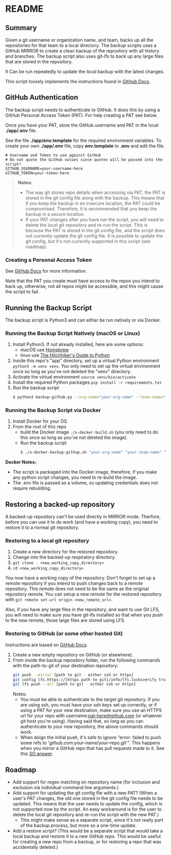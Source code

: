 # README

## Summary

Given a git username or organization name, and team, backs up all the repositories for that team to a local directory. The backup scripts uses a GitHub MIRROR to create a clean backup of the repository with all history and branches. The backup script also uses git-lfs to back up any large files that are stored in the repository.

It Can be run repeatedly to update the local backup with the latest changes.

This script loosely implements the instructions found in [GitHub Docs](https://docs.github.com/en/repositories/creating-and-managing-repositories/duplicating-a-repository#mirroring-a-repository).

## GitHub Authentication

The backup script needs to authenticate to GitHub. It does this by using a GitHub Personal Access Token (PAT). For help creating a PAT see below.

Once you have your PAT, store the GitHub username and PAT in the local **./app/.env** file.

See the file **./app/env.template** for the required environment variables. To create your own **./app/.env** file, copy **env.template** to **.env** and edit the file.

```text
# Username and Token to use against GitHub
# Do not quote the GitHub values since quotes will be passed into the script!
GITHUB_USERNAME=your-username-here
GITHUB_TOKEN=your-token-here
```

> **Notes:** 
> - The way git stores repo details when accessing via PAT, the PAT is stored in the git config file along with the backup. This means that if you keep the backup in an insecure location, the PAT could be compromised. Therefore, it is recommended that you keep the backup in a secure location.
> - If your PAT changes after you have run the script, you will need to delete the local git repository and re-run the script. This is because the PAT is stored in the git config file, and the script does not currently update the git config file. It is possible to update the git config, but it's not currently supported in this script (see roadmap).

### Creating a Personal Access Token

See [GitHub Docs](https://docs.github.com/en/authentication/keeping-your-account-and-data-secure/managing-your-personal-access-tokens) for more information.

Note that the PAT you create must have access to the repos you intend to back up, otherwise, not all repos might be accessible, and this might cause the script to fail.

## Running the Backup Script

The backup script is Python3 and can either be run natively or via Docker.

### Running the Backup Script Natively (macOS or Linux)

1. Install Python3. If not already installed, here are some options:
   - macOS use [Homebrew](https://brew.sh/)
   - linux use [The Hitchhiker's Guide to Python](https://docs.python-guide.org/starting/install3/linux/)
2. Inside this repo's "app" directory, set up a virtual Python environment `python3 -m venv venv`. You only need to set up the virtual environment once so long as you've not deleted the "venv" directory.
3. Activate the virtual environment `source venv/bin/activate`
4. Install the required Python packages `pip install -r requirements.txt`
5. Run the backup script 
   ```bash
   $ python3 backup-github.py --org-name="your-org-name" --team-name="your-team-name" --repos-directory="/full/path/to/your/repos/backup/directory"`
   ```

### Running the Backup Script via Docker

1. Install Docker for your OS.
2. From the root of this repo
   - build the Docker image `./x-docker-build.sh` (you only need to do this once so long as you've not deleted the image).
   - Run the backup script
      ```bash
      $ ./x-docker-backup-githup.sh "your-org-name" "your-team-name" "/full/path/to/your/repos/backup/directory"
      ```

**Docker Notes:**
- The script is packaged into the Docker image, therefore, if you make any python script changes, you need to re-build the image.
- The .env file is passed as a volume, so updating credentials does not require rebuilding.

## Restoring a backed-up repository

A backed-up repository can't be used directly in MIRROR mode. Therfore, before you can use it to do work (and have a working copy), you need to restore it to a normal git repository.

### Restoring to a local git repository

1. Create a new directory for the restored repository.
2. Change into the backed-up respiratory directory.
3. `git clone . <new_working_copy_directory>`
4. `cd <new_working_copy_directory>`

You now have a working copy of the repository. Don't forget to set up a remote repository if you intend to push changes back to a remote repository. This remote does not need to be the same as the original repository remote. You can setup a new remote for the restored repository with `git remote set-url origin <new_remote_url>`.

Also, if you have any large files in the repository, and want to use Git LFS, you will need to make sure you have git-lfs installed so that when you push to the new remote, those large files are stored using LFS.

### Restoring to GitHub (or some other hosted Git)

Instructions are based on [GitHub Docs](https://docs.github.com/en/repositories/creating-and-managing-repositories/duplicating-a-repository#mirroring-a-repository).

1. Create a new empty repository on GitHub (or elsewhere).
2. From inside the backup repository folder, run the following commands with the path-to-git of your destination repository:
    ```bash
    git push --mirror [path to git - either ssh or https]
    git config lfs.https://[https path to git]/info/lfs.locksverify true
    git lfs push --all [path to git - either ssh or https]
    ```
   Notes:
   - You must be able to authenticate to the target git repository.  If you are using ssh, you must have your ssh keys set up correctly, or if using a PAT for your new destination, make sure you use an HTTPS url for your repo with username:pat-here@github.com (or whatever git host you're using). Having said that, so long as you can authenticate to your new repository, the above commands should work.
   - When doign the initial push, it's safe to ignore "error: failed to push some refs to 'github.com:your-name/your-repo.git'". This happens when you mirror a GitHub repo that has pull requests made to it. See this [SO answer](https://stackoverflow.com/questions/34265266/remote-rejected-errors-after-mirroring-a-git-repository).

## Roadmap

- Add support for regex matching on repository name (for inclusion and exclusion via individual command line arguments.)
- Add support for updating the git config file with a new PAT? (When a user's PAT changes, the old one stored in the git config file needs to be updated. This means that the user needs to update the config, which is not supported now by the script. An easy workaround is for the user to delete the local git repository and re-run the script with the new PAT.)
  - This might make sense as a separate script, since it's not really part of the backup process, but more so a one-time update. 
- Add a restore script? (This would be a separate script that would take a local backup and restore it to a new GitHub repo. This would be useful for creating a new repo from a backup, or for restoring a repo that was accidentally deleted.)